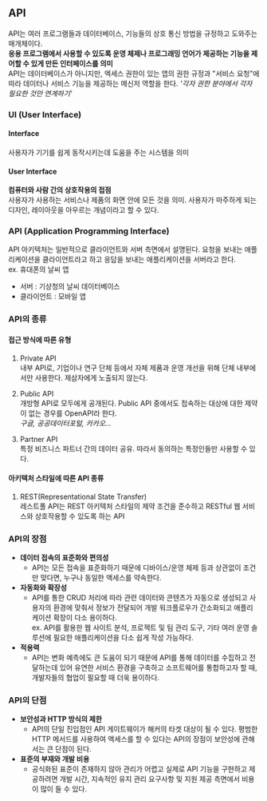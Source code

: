 ## API
API는 여러 프로그램들과 데이터베이스, 기능들의 상호 통신 방법을 규정하고 도와주는 매개체이다.   
**응용 프로그램에서 사용할 수 있도록 운영 체제나 프로그래밍 언어가 제공하는 기능을 제어할 수 있게 만든 인터페이스를 의미**   
API는 데이터베이스가 아니지만, 엑세스 권한이 있는 앱의 권한 규정과 "서비스 요청"에 따라 데이터나 서비스 기능을 제공하는 메신저 역할을 한다. *'각자 권한 분야에서 각자 필요한 것만 연계하기'*
   
   
### UI (User Interface)
#### Interface
사용자가 기기를 쉽게 동작시키는데 도움을 주는 시스템을 의미
#### User Interface
**컴퓨터와 사람 간의 상호작용의 접점**   
사용자가 사용하는 서비스나 제품의 화면 안에 모든 것을 의미. 사용자가 마주하게 되는 디자인, 레이아웃을 아우르는 개념이라고 할 수 있다.   
   
   
### API (Application Programming Interface)
API 아키텍처는 일반적으로 클라이언트와 서버 측면에서 설명된다. 요청을 보내는 애플리케이션을 클라이언트라고 하고 응답을 보내는 애플리케이션을 서버라고 한다.   
ex. 휴대폰의 날씨 앱   
* 서버 : 기상청의 날씨 데이터베이스
* 클라이언트 : 모바일 앱

### API의 종류
#### 접근 방식에 따른 유형
1. Private API   
 내부 API로, 기업이나 연구 단체 등에서 자체 제품과 운영 개선을 위해 단체 내부에서만 사용한다. 제삼자에게 노출되지 않는다.

2. Public API   
 개방형 API로 모두에게 공개된다. Public API 중에서도 접속하는 대상에 대한 제약이 없는 경우를 OpenAPI라 한다.   
 *구글, 공공데이터포털, 카카오...*

3. Partner API   
 특정 비즈니스 파트너 간의 데이터 공유. 따라서 동의하는 특정인들만 사용할 수 있다.

#### 아키텍처 스타일에 따른 API 종류
1. REST(Representational State Transfer)   
 레스트풀 API는 REST 아키텍처 스타일의 제약 조건을 준수하고 RESTful 웹 서비스와 상호작용할 수 있도록 하는 API


### API의 장점
* **데이터 접속의 표준화와 편의성**
    * API는 모든 접속을 표준화하기 때문에 디바이스/운영 체제 등과 상관없이 조건만 맞다면, 누구나 동일한 액세스를 약속한다.
* **자동화와 확장성**
    * API를 통한 CRUD 처리에 따라 관련 데이터와 콘텐츠가 자동으로 생성되고 사용자의 환경에 맞춰서 정보가 전달되어 개발 워크플로우가 간소화되고 애플리케이션 확장이 다소 용이하다.   
    ex. API를 활용한 웹 사이트 분석, 프로젝트 및 팀 관리 도구, 기타 여러 운영 솔루션에 필요한 애플리케이션을 다소 쉽게 작성 가능하다. 
* **적용력**
    * API는 변화 예측에도 큰 도움이 되기 때문에 API를 통해 데이터를 수집하고 전달하는데 있어 유연한 서비스 환경을 구축하고 소프트웨어를 통합하고자 할 때, 개발자들의 협업이 필요할 때 더욱 용이하다.


### API의 단점
* **보안성과 HTTP 방식의 제한**
    * API의 단일 진입점인 API 게이트웨이가 해커의 타겟 대상이 될 수 있다. 평범한 HTTP 메서드를 사용하여 액세스를 할 수 있다는 API의 장점이 보안성에 관해서는 큰 단점이 된다. 
* **표준의 부재와 개발 비용**
    * 공식화된 표준이 존재하지 않아 관리가 어렵고 실제로 API 기능을 구현하고 제공하려면 개발 시간, 지속적인 유지 관리 요구사항 및 지원 제공 측면에서 비용이 많이 들 수 있다. 